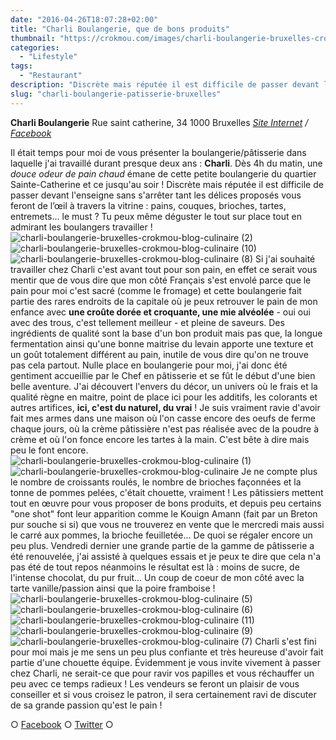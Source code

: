 ```yaml
---
date: "2016-04-26T18:07:28+02:00"
title: "Charli Boulangerie, que de bons produits"
thumbnail: "https://crokmou.com/images/charli-boulangerie-bruxelles-crokmou-blog-culinaire-12.jpg"
categories:
  - "Lifestyle"
tags:
  - "Restaurant"
description: "Discrète mais réputée il est difficile de passer devant l’enseigne sans s’arrêter tant les délices proposés vous feront de l’œil"
slug: "charli-boulangerie-patisserie-bruxelles"
---
```


**Charli Boulangerie** Rue saint catherine, 34 1000 Bruxelles _[Site Internet](http://www.charliboulangerie.com/) / [Facebook](https://www.facebook.com/Charli-602436689845685)_

Il était temps pour moi de vous présenter la boulangerie/pâtisserie dans laquelle j'ai travaillé durant presque deux ans : **Charli**. Dès 4h du matin, une _douce odeur de pain chaud_ émane de cette petite boulangerie du quartier Sainte-Catherine et ce jusqu'au soir ! Discrète mais réputée il est difficile de passer devant l'enseigne sans s'arrêter tant les délices proposés vous feront de l’œil à travers la vitrine : pains, couques, brioches, tartes, entremets... le must ? Tu peux même déguster le tout sur place tout en admirant les boulangers travailler ! ![charli-boulangerie-bruxelles-crokmou-blog-culinaire (2)](https://crokmou.com/images/charli-boulangerie-bruxelles-crokmou-blog-culinaire-2.jpg) ![charli-boulangerie-bruxelles-crokmou-blog-culinaire (10)](https://crokmou.com/images/charli-boulangerie-bruxelles-crokmou-blog-culinaire-10.jpg)![charli-boulangerie-bruxelles-crokmou-blog-culinaire (8)](https://crokmou.com/images/charli-boulangerie-bruxelles-crokmou-blog-culinaire-8.jpg) Si j'ai souhaité travailler chez Charli c'est avant tout pour son pain, en effet ce serait vous mentir que de vous dire que mon côté Français s'est envolé parce que le pain pour moi c'est sacré (comme le fromage) et cette boulangerie fait partie des rares endroits de la capitale où je peux retrouver le pain de mon enfance avec **une croûte dorée et croquante, une mie alvéolée** - oui oui avec des trous, c'est tellement meilleur - et pleine de saveurs. Des ingrédients de qualité sont la base d'un bon produit mais pas que, la longue fermentation ainsi qu'une bonne maitrise du levain apporte une texture et un goût totalement différent au pain, inutile de vous dire qu'on ne trouve pas cela partout. Nulle place en boulangerie pour moi, j'ai donc été gentiment accueillie par le Chef en pâtisserie et se fût le début d'une bien belle aventure. J'ai découvert l'envers du décor, un univers où le frais et la qualité règne en maitre, point de place ici pour les additifs, les colorants et autres artifices, **ici, c'est du naturel, du vrai** ! Je suis vraiment ravie d'avoir fait mes armes dans une maison où l'on casse encore des oeufs de ferme chaque jours, où la crème pâtissière n'est pas réalisée avec de la poudre à crème et où l'on fonce encore les tartes à la main. C'est bête à dire mais peu le font encore. ![charli-boulangerie-bruxelles-crokmou-blog-culinaire (1)](https://crokmou.com/images/charli-boulangerie-bruxelles-crokmou-blog-culinaire-1.jpg) ![charli-boulangerie-bruxelles-crokmou-blog-culinaire](https://crokmou.com/images/charli-boulangerie-bruxelles-crokmou-blog-culinaire.jpg) Je ne compte plus le nombre de croissants roulés, le nombre de brioches façonnées et la tonne de pommes pelées, c'était chouette, vraiment ! Les pâtissiers mettent tout en œuvre pour vous proposer de bons produits, et depuis peu certains "one shot" font leur apparition comme le Kouign Amann (fait par un Breton pur souche si si) que vous ne trouverez en vente que le mercredi mais aussi le carré aux pommes, la brioche feuilletée... De quoi se régaler encore un peu plus. Vendredi dernier une grande partie de la gamme de pâtisserie a été renouvelée, j'ai assisté à quelques essais et je peux te dire que cela n'a pas été de tout repos néanmoins le résultat est là : moins de sucre, de l'intense chocolat, du pur fruit... Un coup de coeur de mon côté avec la tarte vanille/passion ainsi que la poire framboise ! ![charli-boulangerie-bruxelles-crokmou-blog-culinaire (5)](https://crokmou.com/images/charli-boulangerie-bruxelles-crokmou-blog-culinaire-5.jpg) ![charli-boulangerie-bruxelles-crokmou-blog-culinaire (6)](https://crokmou.com/images/charli-boulangerie-bruxelles-crokmou-blog-culinaire-6.jpg) ![charli-boulangerie-bruxelles-crokmou-blog-culinaire (11)](https://crokmou.com/images/charli-boulangerie-bruxelles-crokmou-blog-culinaire-11.jpg) ![charli-boulangerie-bruxelles-crokmou-blog-culinaire (9)](https://crokmou.com/images/charli-boulangerie-bruxelles-crokmou-blog-culinaire-9.jpg) ![charli-boulangerie-bruxelles-crokmou-blog-culinaire (7)](https://crokmou.com/images/charli-boulangerie-bruxelles-crokmou-blog-culinaire-7.jpg) Charli s'est fini pour moi mais je me sens un peu plus confiante et très heureuse d'avoir fait partie d'une chouette équipe. Évidemment je vous invite vivement à passer chez Charli, ne serait-ce que pour ravir vos papilles et vous réchauffer un peu avec ce temps radieux ! Les vendeurs se feront un plaisir de vous conseiller et si vous croisez le patron, il sera certainement ravi de discuter de sa grande passion qu'est le pain !

○ [Facebook](https://www.facebook.com/crokmou.blog) ○ [Twitter](https://twitter.com/Crokmou) ○